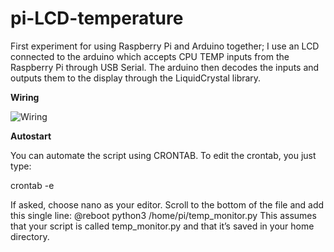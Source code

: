 # pi-LCD-temperature
First experiment for using Raspberry Pi and Arduino together;
I use an LCD connected to the arduino which accepts  CPU TEMP inputs from the Raspberry Pi through USB Serial.
The arduino then decodes the inputs and outputs them to the display through the LiquidCrystal library.

**Wiring**

![Wiring](https://www.arduino.cc/en/uploads/Tutorial/LCD_Base_bb_Fritz.png)

**Autostart**

You can automate the script using CRONTAB.
To edit the crontab, you just type:

crontab -e

If asked, choose nano as your editor.
Scroll to the bottom of the file and add this single line:
@reboot python3 /home/pi/temp_monitor.py
This assumes that your script is called temp_monitor.py and that it’s saved in your home directory.
